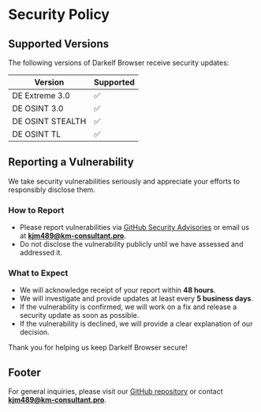 # Security Policy

## Supported Versions

The following versions of Darkelf Browser receive security updates:

| Version  | Supported |
|-----------------|-------------|
| DE Extreme 3.0   | ✅         |
| DE OSINT 3.0     | ✅         |
| DE OSINT STEALTH | ✅         |
| DE OSINT TL      | ✅         |

## Reporting a Vulnerability

We take security vulnerabilities seriously and appreciate your efforts to responsibly disclose them.

### How to Report
- Please report vulnerabilities via [GitHub Security Advisories]([https://github.com/YOUR-REPO/security/advisories](https://github.com/Darkelf2024/Darkelf-Browser/blob/main/README.md)) or email us at **kjm489@km-consultant.pro**.
- Do not disclose the vulnerability publicly until we have assessed and addressed it.

### What to Expect
- We will acknowledge receipt of your report within **48 hours**.
- We will investigate and provide updates at least every **5 business days**.
- If the vulnerability is confirmed, we will work on a fix and release a security update as soon as possible.
- If the vulnerability is declined, we will provide a clear explanation of our decision.

Thank you for helping us keep Darkelf Browser secure!

## Footer
For general inquiries, please visit our [GitHub repository]([https://github.com/YOUR-REPO](https://github.com/Darkelf2024/Darkelf-Browser/blob/main/README.md)) or contact **kjm489@km-consultant.pro**.

